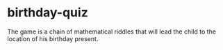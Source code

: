 # birthday-quiz
The game is a chain of mathematical riddles that will lead the child to the location of his birthday present.

